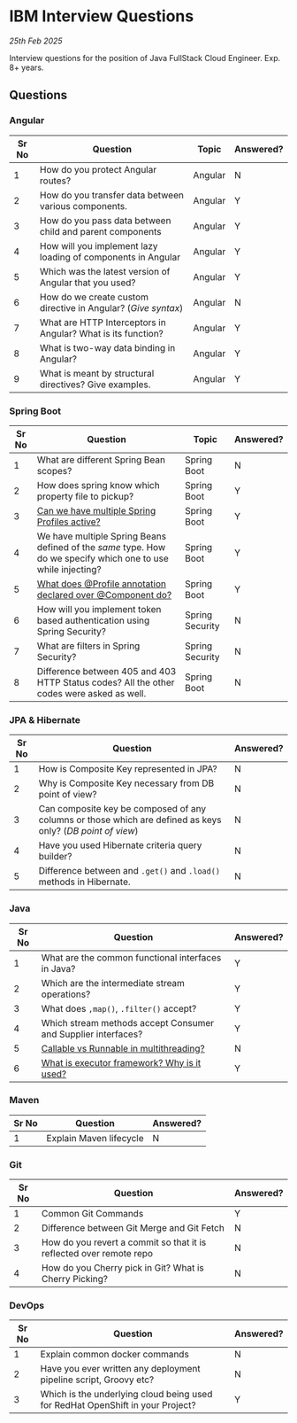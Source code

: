 # IBM Interview Questions
_25th Feb 2025_

Interview questions for the position of Java FullStack Cloud Engineer. Exp. 8+ years.

## Questions

### Angular

| Sr No | Question | Topic | Answered? |
|-------|----------|-------|-----------|
| 1 | How do you protect Angular routes? | Angular | N |
| 2 | How do you transfer data between various components. | Angular | Y |
| 3 | How do you pass data between child and parent components | Angular | Y |
| 4 | How will you implement lazy loading of components in Angular | Angular | Y |
| 5 | Which was the latest version of Angular that you used? | Angular | Y |
| 6 | How do we create custom directive in Angular? (_Give syntax_) | Angular | N | 
| 7 | What are HTTP Interceptors in Angular? What is its function? | Angular | Y |
| 8 | What is two-way data binding in Angular? | Angular | Y |
| 9 | What is meant by structural directives? Give examples. | Angular | Y |

### Spring Boot

| Sr No | Question | Topic | Answered? |
|-------|----------|-------|-----------|
| 1 | What are different Spring Bean scopes?| Spring Boot | N |
| 2 | How does spring know which property file to pickup? | Spring Boot | Y |
| 3 | [Can we have multiple Spring Profiles active?](https://www.baeldung.com/spring-profiles) | Spring Boot | Y |
| 4 | We have multiple Spring Beans defined of the _same_ type. How do we specify which one to use while injecting?  | Spring Boot | Y |
| 5 | [What does @Profile annotation declared over @Component do?](https://www.baeldung.com/spring-profiles) | Spring Boot | Y |
| 6 | How will you implement token based authentication using Spring Security? | Spring Security | N |
| 7 | What are filters in Spring Security? | Spring Security | N |
| 8 | Difference between 405 and 403 HTTP Status codes? All the other codes were asked as well. | Spring Boot | N |

### JPA & Hibernate

| Sr No | Question | Answered? |
|-------|----------|-----------|
| 1 | How is Composite Key represented in JPA? | N |
| 2 |  Why is Composite Key necessary from DB point of view? | N |
| 3 | Can composite key be composed of any columns or those which are defined as keys only? (_DB point of view_) | N |
|4| Have you used Hibernate criteria query builder? | N |
|5| Difference between and `.get()` and `.load()` methods in Hibernate. | N |

### Java 

| Sr No | Question | Answered? |
|-------|----------|-----------|
| 1 | What are the common functional interfaces in Java? | Y |
| 2 | Which are the intermediate stream operations? | Y |
| 3 | What does `,map()`, `.filter()` accept? | Y |
| 4 | Which stream methods accept Consumer and Supplier interfaces? | Y |
| 5 | [Callable vs Runnable in multithreading?](#id1) | N |
| 6 | [What is executor framework? Why is it used?](https://jenkov.com/tutorials/java-util-concurrent/executorservice.html) | Y |

### Maven

| Sr No | Question | Answered? |
|-------|----------|-----------|
| 1 | Explain Maven lifecycle | N | 

### Git

| Sr No | Question | Answered? |
|-------|----------|-----------|
| 1 | Common Git Commands | Y |
| 2 | Difference between Git Merge and Git Fetch | N |
| 3 | How do you revert a commit so that it is reflected over remote repo | N |
| 4 | How do you Cherry pick in Git? What is Cherry Picking? | N |

### DevOps

| Sr No | Question | Answered? |
|-------|----------|-----------|
| 1 | Explain common docker commands | N |
| 2 | Have you ever written any deployment pipeline script, Groovy etc? | N |
| 3 | Which is the underlying cloud being used for RedHat OpenShift in your Project? | Y |


